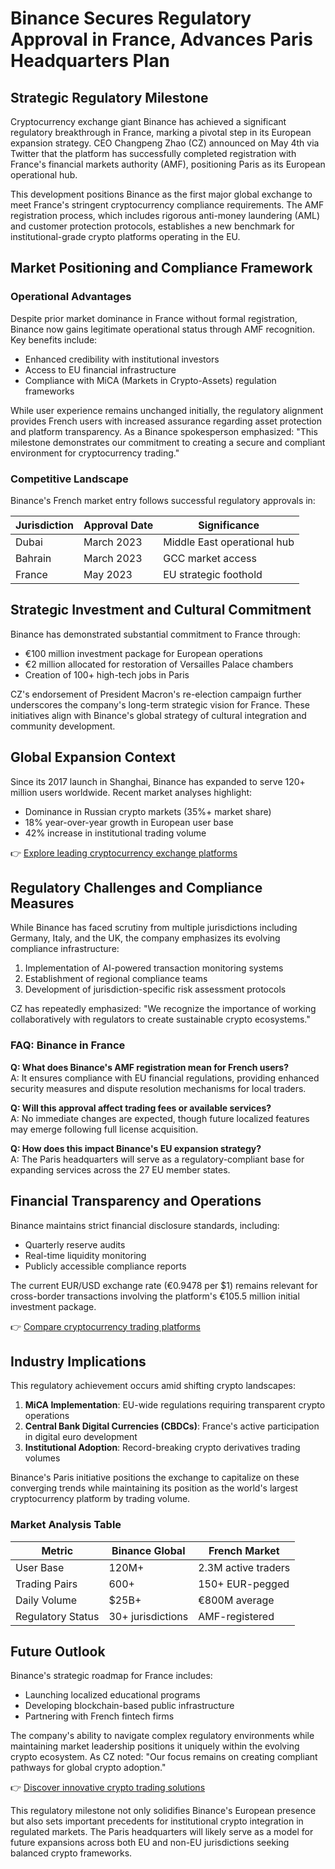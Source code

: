 # Binance Secures Regulatory Approval in France, Advances Paris Headquarters Plan

## Strategic Regulatory Milestone

Cryptocurrency exchange giant Binance has achieved a significant regulatory breakthrough in France, marking a pivotal step in its European expansion strategy. CEO Changpeng Zhao (CZ) announced on May 4th via Twitter that the platform has successfully completed registration with France's financial markets authority (AMF), positioning Paris as its European operational hub.

This development positions Binance as the first major global exchange to meet France's stringent cryptocurrency compliance requirements. The AMF registration process, which includes rigorous anti-money laundering (AML) and customer protection protocols, establishes a new benchmark for institutional-grade crypto platforms operating in the EU.

## Market Positioning and Compliance Framework

### Operational Advantages

Despite prior market dominance in France without formal registration, Binance now gains legitimate operational status through AMF recognition. Key benefits include:

- Enhanced credibility with institutional investors
- Access to EU financial infrastructure
- Compliance with MiCA (Markets in Crypto-Assets) regulation frameworks

While user experience remains unchanged initially, the regulatory alignment provides French users with increased assurance regarding asset protection and platform transparency. As a Binance spokesperson emphasized: "This milestone demonstrates our commitment to creating a secure and compliant environment for cryptocurrency trading."

### Competitive Landscape

Binance's French market entry follows successful regulatory approvals in:

| Jurisdiction | Approval Date | Significance |
|--------------|---------------|--------------|
| Dubai | March 2023 | Middle East operational hub |
| Bahrain | March 2023 | GCC market access |
| France | May 2023 | EU strategic foothold |

## Strategic Investment and Cultural Commitment

Binance has demonstrated substantial commitment to France through:

- €100 million investment package for European operations
- €2 million allocated for restoration of Versailles Palace chambers
- Creation of 100+ high-tech jobs in Paris

CZ's endorsement of President Macron's re-election campaign further underscores the company's long-term strategic vision for France. These initiatives align with Binance's global strategy of cultural integration and community development.

## Global Expansion Context

Since its 2017 launch in Shanghai, Binance has expanded to serve 120+ million users worldwide. Recent market analyses highlight:

- Dominance in Russian crypto markets (35%+ market share)
- 18% year-over-year growth in European user base
- 42% increase in institutional trading volume

👉 [Explore leading cryptocurrency exchange platforms](https://bit.ly/okx-bonus)

## Regulatory Challenges and Compliance Measures

While Binance has faced scrutiny from multiple jurisdictions including Germany, Italy, and the UK, the company emphasizes its evolving compliance infrastructure:

1. Implementation of AI-powered transaction monitoring systems
2. Establishment of regional compliance teams
3. Development of jurisdiction-specific risk assessment protocols

CZ has repeatedly emphasized: "We recognize the importance of working collaboratively with regulators to create sustainable crypto ecosystems."

### FAQ: Binance in France

**Q: What does Binance's AMF registration mean for French users?**  
A: It ensures compliance with EU financial regulations, providing enhanced security measures and dispute resolution mechanisms for local traders.

**Q: Will this approval affect trading fees or available services?**  
A: No immediate changes are expected, though future localized features may emerge following full license acquisition.

**Q: How does this impact Binance's EU expansion strategy?**  
A: The Paris headquarters will serve as a regulatory-compliant base for expanding services across the 27 EU member states.

## Financial Transparency and Operations

Binance maintains strict financial disclosure standards, including:

- Quarterly reserve audits
- Real-time liquidity monitoring
- Publicly accessible compliance reports

The current EUR/USD exchange rate (€0.9478 per $1) remains relevant for cross-border transactions involving the platform's €105.5 million initial investment package.

👉 [Compare cryptocurrency trading platforms](https://bit.ly/okx-bonus)

## Industry Implications

This regulatory achievement occurs amid shifting crypto landscapes:

1. **MiCA Implementation**: EU-wide regulations requiring transparent crypto operations
2. **Central Bank Digital Currencies (CBDCs)**: France's active participation in digital euro development
3. **Institutional Adoption**: Record-breaking crypto derivatives trading volumes

Binance's Paris initiative positions the exchange to capitalize on these converging trends while maintaining its position as the world's largest cryptocurrency platform by trading volume.

### Market Analysis Table

| Metric | Binance Global | French Market |
|--------|----------------|----------------|
| User Base | 120M+ | 2.3M active traders |
| Trading Pairs | 600+ | 150+ EUR-pegged |
| Daily Volume | $25B+ | €800M average |
| Regulatory Status | 30+ jurisdictions | AMF-registered |

## Future Outlook

Binance's strategic roadmap for France includes:

- Launching localized educational programs
- Developing blockchain-based public infrastructure
- Partnering with French fintech firms

The company's ability to navigate complex regulatory environments while maintaining market leadership positions it uniquely within the evolving crypto ecosystem. As CZ noted: "Our focus remains on creating compliant pathways for global crypto adoption."

👉 [Discover innovative crypto trading solutions](https://bit.ly/okx-bonus)

This regulatory milestone not only solidifies Binance's European presence but also sets important precedents for institutional crypto integration in regulated markets. The Paris headquarters will likely serve as a model for future expansions across both EU and non-EU jurisdictions seeking balanced crypto frameworks.